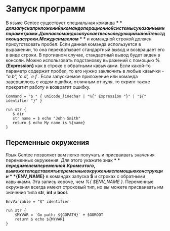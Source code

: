# Запуск программ

В языке Gentee существует специальная команда **$** для запуска приложений и команд операционной системы с указанными параметрами. Данная команда запускает весь следующий за ней текст до конца строки. Между символом **$** и командной строкой должен присутствовать пробел. Если данная команда используется в выражении, то она перехватывает стандартный вывод и возвращает его в виде строки. В противном случае, стандартный вывод будет виден в консоли. Можно использовать подстановку выражений с помощью **%{Expression}** как в строке с обратными кавычками. Если какой-то параметр содержит пробел, то его нужно заключить в любые кавычки - _"a b", 'c d', \`e f\`_. Если запускаемое приложение или команда завершилось с кодом ошибки, отличным от нуля, то скрипт также прекратит работу и возвратит ошибку.

```text
Command = "$ " { unicode_linechar | "%{" Expression "}" | "${" identifier "}" }
```

```text
run str {
   $ dir
   str name = $ echo "John Smith"
   return $ echo My name is %{name}
}
```

## Переменные окружения

Язык Gentee позволяет вам легко получать и присваивать значения переменных окружения. Для этого укажите знак **$** перед именем переменной. Кроме этого, вы можете подставлять переменные окружения с помощью конструкции **${ENV\_NAME}** в командах запуска **$** и строках с обратными кавычками. Эта запись короче, чем _%{ $ENV\_NAME }_. Переменные окружения всегда имеют строковый тип, но вы можете присваивать им значения типа **str**, **int** и **bool**.

```text
EnvVariable = "$" identifier
```

```text
run str {
    $MYVAR = `Go path: ${GOPATH}` + $GOROOT
    return $ echo ${MYVAR}
}
```

